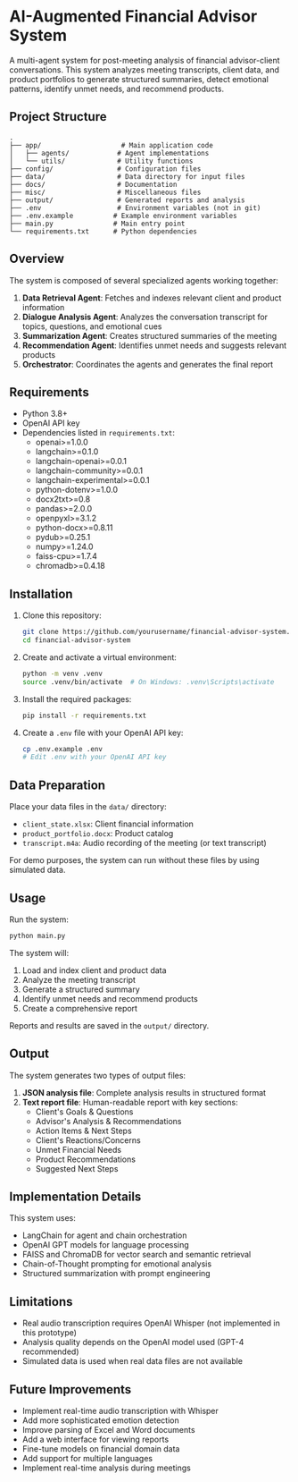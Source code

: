 # AI-Augmented Financial Advisor System

A multi-agent system for post-meeting analysis of financial advisor-client conversations. This system analyzes meeting transcripts, client data, and product portfolios to generate structured summaries, detect emotional patterns, identify unmet needs, and recommend products.

## Project Structure

```
.
├── app/                    # Main application code
│   ├── agents/            # Agent implementations
│   └── utils/             # Utility functions
├── config/                # Configuration files
├── data/                  # Data directory for input files
├── docs/                  # Documentation
├── misc/                  # Miscellaneous files
├── output/                # Generated reports and analysis
├── .env                   # Environment variables (not in git)
├── .env.example          # Example environment variables
├── main.py               # Main entry point
└── requirements.txt      # Python dependencies
```

## Overview

The system is composed of several specialized agents working together:

1. **Data Retrieval Agent**: Fetches and indexes relevant client and product information
2. **Dialogue Analysis Agent**: Analyzes the conversation transcript for topics, questions, and emotional cues
3. **Summarization Agent**: Creates structured summaries of the meeting
4. **Recommendation Agent**: Identifies unmet needs and suggests relevant products
5. **Orchestrator**: Coordinates the agents and generates the final report

## Requirements

- Python 3.8+
- OpenAI API key
- Dependencies listed in `requirements.txt`:
  - openai>=1.0.0
  - langchain>=0.1.0
  - langchain-openai>=0.0.1
  - langchain-community>=0.0.1
  - langchain-experimental>=0.0.1
  - python-dotenv>=1.0.0
  - docx2txt>=0.8
  - pandas>=2.0.0
  - openpyxl>=3.1.2
  - python-docx>=0.8.11
  - pydub>=0.25.1
  - numpy>=1.24.0
  - faiss-cpu>=1.7.4
  - chromadb>=0.4.18

## Installation

1. Clone this repository:
   ```bash
   git clone https://github.com/yourusername/financial-advisor-system.git
   cd financial-advisor-system
   ```

2. Create and activate a virtual environment:
   ```bash
   python -m venv .venv
   source .venv/bin/activate  # On Windows: .venv\Scripts\activate
   ```

3. Install the required packages:
   ```bash
   pip install -r requirements.txt
   ```

4. Create a `.env` file with your OpenAI API key:
   ```bash
   cp .env.example .env
   # Edit .env with your OpenAI API key
   ```

## Data Preparation

Place your data files in the `data/` directory:
- `client_state.xlsx`: Client financial information
- `product_portfolio.docx`: Product catalog
- `transcript.m4a`: Audio recording of the meeting (or text transcript)

For demo purposes, the system can run without these files by using simulated data.

## Usage

Run the system:
```bash
python main.py
```

The system will:
1. Load and index client and product data
2. Analyze the meeting transcript
3. Generate a structured summary
4. Identify unmet needs and recommend products
5. Create a comprehensive report

Reports and results are saved in the `output/` directory.

## Output

The system generates two types of output files:
1. **JSON analysis file**: Complete analysis results in structured format
2. **Text report file**: Human-readable report with key sections:
   - Client's Goals & Questions
   - Advisor's Analysis & Recommendations
   - Action Items & Next Steps
   - Client's Reactions/Concerns
   - Unmet Financial Needs
   - Product Recommendations
   - Suggested Next Steps

## Implementation Details

This system uses:
- LangChain for agent and chain orchestration
- OpenAI GPT models for language processing
- FAISS and ChromaDB for vector search and semantic retrieval
- Chain-of-Thought prompting for emotional analysis
- Structured summarization with prompt engineering

## Limitations

- Real audio transcription requires OpenAI Whisper (not implemented in this prototype)
- Analysis quality depends on the OpenAI model used (GPT-4 recommended)
- Simulated data is used when real data files are not available

## Future Improvements

- Implement real-time audio transcription with Whisper
- Add more sophisticated emotion detection
- Improve parsing of Excel and Word documents
- Add a web interface for viewing reports
- Fine-tune models on financial domain data
- Add support for multiple languages
- Implement real-time analysis during meetings
